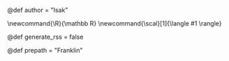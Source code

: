 @def author = "Isak"

\newcommand{\R}{\mathbb R}
\newcommand{\scal}[1]{\langle #1 \rangle}

@def generate_rss = false

@def prepath = "Franklin"